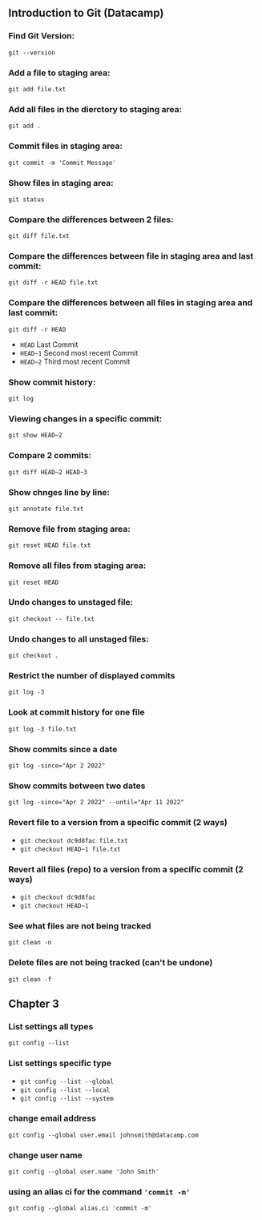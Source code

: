 ## Introduction to Git (Datacamp)

### Find Git Version:
`git --version`

### Add a file to staging area:
`git add file.txt`

### Add all files in the dierctory to staging area:
`git add .`

### Commit files in staging area:
`git commit -m 'Commit Message'`

### Show files in staging area:
`git status`

### Compare the differences between 2 files:
`git diff file.txt`

### Compare the differences between file in staging area and last commit:
`git diff -r HEAD file.txt`

### Compare the differences between all files in staging area and last commit:
`git diff -r HEAD`

- `HEAD` Last Commit
- `HEAD~1` Second most recent Commit
- `HEAD~2` Third most recent Commit

### Show commit history:
`git log`

### Viewing changes in a specific commit:
`git show HEAD~2`

### Compare 2 commits:
`git diff HEAD~2 HEAD~3`

### Show chnges line by line:
`git annotate file.txt`

### Remove file from staging area:
`git reset HEAD file.txt`

### Remove all files from staging area:
`git reset HEAD`

### Undo changes to unstaged file:
`git checkout -- file.txt`

### Undo changes to all unstaged files:
`git checkout .`

### Restrict the number of displayed commits 
`git log -3`

### Look at commit history for one file
`git log -3 file.txt`

### Show commits since a date
`git log -since="Apr 2 2022"`

### Show commits between two dates
`git log -since="Apr 2 2022" --until="Apr 11 2022"`

### Revert file to a version from a specific commit (2 ways)
- `git checkout dc9d8fac file.txt`
- `git checkout HEAD~1 file.txt`

### Revert all files (repo) to a version from a specific commit (2 ways)
- `git checkout dc9d8fac`
- `git checkout HEAD~1`

### See what files are not being tracked
`git clean -n`

### Delete files are not being tracked (can't be undone)
`git clean -f`


## Chapter 3

### List settings all types
`git config --list`

### List settings specific type
- `git config --list --global`
- `git config --list --local`
- `git config --list --system`

### change email address
`git config --global user.email johnsmith@datacamp.com`

### change user name
`git config --global user.name 'John Smith'`

### using an alias ci for the command `'commit -m'`
`git config --global alias.ci 'commit -m'`

